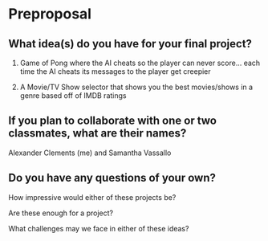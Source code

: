 # Preproposal

## What idea(s) do you have for your final project?

1. Game of Pong where the AI cheats so the player can never score... each time the AI cheats its messages to the player get creepier

2. A Movie/TV Show selector that shows you the best movies/shows in a genre based off of IMDB ratings

## If you plan to collaborate with one or two classmates, what are their names?

Alexander Clements (me) and Samantha Vassallo

## Do you have any questions of your own?

How impressive would either of these projects be?

Are these enough for a project?

What challenges may we face in either of these ideas? 



